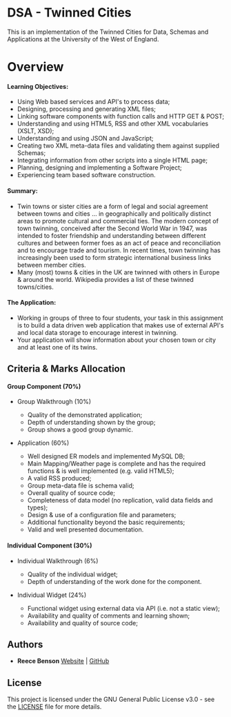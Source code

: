# DSA - Twinned Cities

This is an implementation of the Twinned Cities for Data, Schemas and Applications at the University of the West of England.

# Overview
#### Learning Objectives:
* Using Web based services and API's to process data;
* Designing, processing and generating XML files;
* Linking software components with function calls and HTTP GET & POST;
* Understanding and using HTML5, RSS and other XML vocabularies (XSLT, XSD);
* Understanding and using JSON and JavaScript;
* Creating two XML meta-data files and validating them against supplied Schemas;
* Integrating information from other scripts into a single HTML page;
* Planning, designing and implementing a Software Project;
* Experiencing team based software construction.

#### Summary:
*  Twin towns or sister cities are a form of legal and social agreement between towns and cities ... in geographically and politically distinct areas to promote cultural and commercial ties. The modern concept of town twinning, conceived after the Second World War in 1947, was intended to foster friendship and understanding between different cultures and between former foes as an act of peace and reconciliation and to encourage trade and tourism. In recent times, town twinning has increasingly been used to form strategic international business links between member cities.
* Many (most) towns & cities in the UK are twinned with others in Europe & around the world. Wikipedia provides a list of these twinned towns/cities.

#### The Application:
* Working in groups of three to four students, your task in this assignment is to build a data driven web application that makes use of external API's and local data storage to encourage interest in twinning.
* Your application will show information about your chosen town or city and at least one of its twins.

## Criteria & Marks Allocation
#### Group Component (70%)
* Group Walkthrough (10%)
  * Quality of the demonstrated application;
  * Depth of understanding shown by the group;
  * Group shows a good group dynamic.

* Application (60%)
  * Well designed ER models and implemented MySQL DB;
  * Main Mapping/Weather page is complete and has the required functions & is well implemented (e.g. valid HTML5);
  * A valid RSS produced;
  * Group meta-data file is schema valid;
  * Overall quality of source code;
  * Completeness of data model (no replication, valid data fields and types);
  * Design & use of a configuration file and parameters;
  * Additional functionality beyond the basic requirements;
  * Valid and well presented documentation.

#### Individual Component (30%)
* Individual Walkthrough (6%)
  * Quality of the individual widget;
  * Depth of understanding of the work done for the component.

* Individual Widget (24%)
  * Functional widget using external data via API (i.e. not a static view);
  * Availability and quality of comments and learning shown;
  * Availability and quality of source code;

## Authors

* **Reece Benson** [Website](http://reecebenson.me/) | [GitHub](https://github.com/reecebenson)

## License

This project is licensed under the GNU General Public License v3.0 - see the [LICENSE](LICENSE) file for more details.
